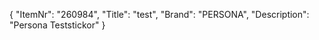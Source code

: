 {
  "ItemNr": "260984",
  "Title": "test",
  "Brand": "PERSONA",
  "Description": "Persona Teststickor"
}